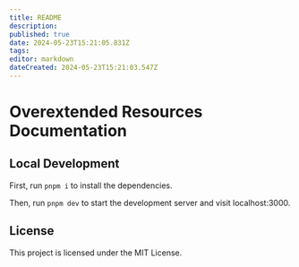 ```yaml
---
title: README
description: 
published: true
date: 2024-05-23T15:21:05.831Z
tags: 
editor: markdown
dateCreated: 2024-05-23T15:21:03.547Z
---
```


# Overextended Resources Documentation

## Local Development

First, run `pnpm i` to install the dependencies.

Then, run `pnpm dev` to start the development server and visit localhost:3000.

## License

This project is licensed under the MIT License.
